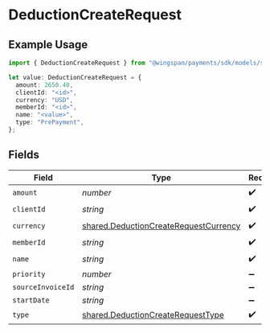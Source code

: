 # DeductionCreateRequest

## Example Usage

```typescript
import { DeductionCreateRequest } from "@wingspan/payments/sdk/models/shared";

let value: DeductionCreateRequest = {
  amount: 2650.40,
  clientId: "<id>",
  currency: "USD",
  memberId: "<id>",
  name: "<value>",
  type: "PrePayment",
};
```

## Fields

| Field                                                                                                 | Type                                                                                                  | Required                                                                                              | Description                                                                                           |
| ----------------------------------------------------------------------------------------------------- | ----------------------------------------------------------------------------------------------------- | ----------------------------------------------------------------------------------------------------- | ----------------------------------------------------------------------------------------------------- |
| `amount`                                                                                              | *number*                                                                                              | :heavy_check_mark:                                                                                    | N/A                                                                                                   |
| `clientId`                                                                                            | *string*                                                                                              | :heavy_check_mark:                                                                                    | N/A                                                                                                   |
| `currency`                                                                                            | [shared.DeductionCreateRequestCurrency](../../../sdk/models/shared/deductioncreaterequestcurrency.md) | :heavy_check_mark:                                                                                    | N/A                                                                                                   |
| `memberId`                                                                                            | *string*                                                                                              | :heavy_check_mark:                                                                                    | N/A                                                                                                   |
| `name`                                                                                                | *string*                                                                                              | :heavy_check_mark:                                                                                    | N/A                                                                                                   |
| `priority`                                                                                            | *number*                                                                                              | :heavy_minus_sign:                                                                                    | N/A                                                                                                   |
| `sourceInvoiceId`                                                                                     | *string*                                                                                              | :heavy_minus_sign:                                                                                    | N/A                                                                                                   |
| `startDate`                                                                                           | *string*                                                                                              | :heavy_minus_sign:                                                                                    | N/A                                                                                                   |
| `type`                                                                                                | [shared.DeductionCreateRequestType](../../../sdk/models/shared/deductioncreaterequesttype.md)         | :heavy_check_mark:                                                                                    | N/A                                                                                                   |
